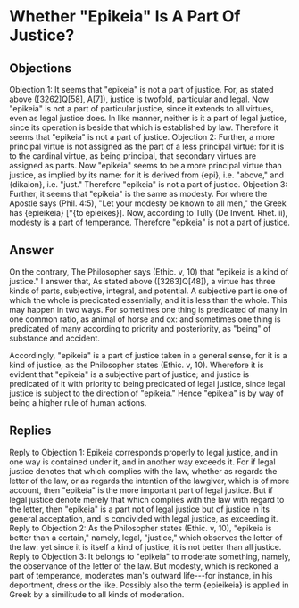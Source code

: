 # Whether "Epikeia" Is A Part Of Justice?
## Objections
Objection 1: It seems that "epikeia" is not a part of justice. For, as stated above ([3262]Q[58], A[7]), justice is twofold, particular and legal. Now "epikeia" is not a part of particular justice, since it extends to all virtues, even as legal justice does. In like manner, neither is it a part of legal justice, since its operation is beside that which is established by law. Therefore it seems that "epikeia" is not a part of justice.
Objection 2: Further, a more principal virtue is not assigned as the part of a less principal virtue: for it is to the cardinal virtue, as being principal, that secondary virtues are assigned as parts. Now "epikeia" seems to be a more principal virtue than justice, as implied by its name: for it is derived from {epi}, i.e. "above," and {dikaion}, i.e. "just." Therefore "epikeia" is not a part of justice.
Objection 3: Further, it seems that "epikeia" is the same as modesty. For where the Apostle says (Phil. 4:5), "Let your modesty be known to all men," the Greek has {epieikeia} [*{to epieikes}]. Now, according to Tully (De Invent. Rhet. ii), modesty is a part of temperance. Therefore "epikeia" is not a part of justice.
## Answer
On the contrary, The Philosopher says (Ethic. v, 10) that "epikeia is a kind of justice."
I answer that, As stated above ([3263]Q[48]), a virtue has three kinds of parts, subjective, integral, and potential. A subjective part is one of which the whole is predicated essentially, and it is less than the whole. This may happen in two ways. For sometimes one thing is predicated of many in one common ratio, as animal of horse and ox: and sometimes one thing is predicated of many according to priority and posteriority, as "being" of substance and accident.

Accordingly, "epikeia" is a part of justice taken in a general sense, for it is a kind of justice, as the Philosopher states (Ethic. v, 10). Wherefore it is evident that "epikeia" is a subjective part of justice; and justice is predicated of it with priority to being predicated of legal justice, since legal justice is subject to the direction of "epikeia." Hence "epikeia" is by way of being a higher rule of human actions.
## Replies
Reply to Objection 1: Epikeia corresponds properly to legal justice, and in one way is contained under it, and in another way exceeds it. For if legal justice denotes that which complies with the law, whether as regards the letter of the law, or as regards the intention of the lawgiver, which is of more account, then "epikeia" is the more important part of legal justice. But if legal justice denote merely that which complies with the law with regard to the letter, then "epikeia" is a part not of legal justice but of justice in its general acceptation, and is condivided with legal justice, as exceeding it.
Reply to Objection 2: As the Philosopher states (Ethic. v, 10), "epikeia is better than a certain," namely, legal, "justice," which observes the letter of the law: yet since it is itself a kind of justice, it is not better than all justice.
Reply to Objection 3: It belongs to "epikeia" to moderate something, namely, the observance of the letter of the law. But modesty, which is reckoned a part of temperance, moderates man's outward life---for instance, in his deportment, dress or the like. Possibly also the term {epieikeia} is applied in Greek by a similitude to all kinds of moderation.